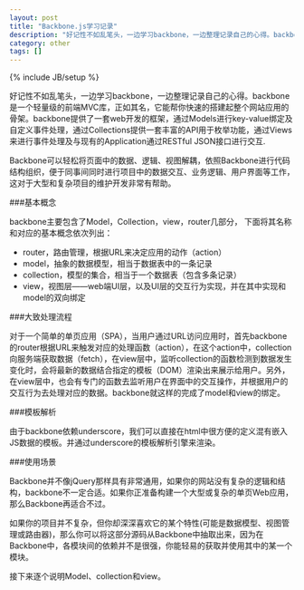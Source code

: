 ```yaml
---
layout: post
title: "Backbone.js学习记录"
description: "好记性不如乱笔头，一边学习backbone，一边整理记录自己的心得。backbone是一个轻量级的前端MVC库，正如其名，它能帮你快速的搭建起整个网站应用的骨架。backbone提供了一套web开发的框架，通过Models进行key-value绑定及自定义事件处理，通过Collections提供一套丰富的API用于枚举功能，通过Views来进行事件处理及与现有的Application通过RESTful JSON接口进行交互."
category: other
tags: []
---
```

{% include JB/setup %}


好记性不如乱笔头，一边学习backbone，一边整理记录自己的心得。backbone是一个轻量级的前端MVC库，正如其名，它能帮你快速的搭建起整个网站应用的骨架。backbone提供了一套web开发的框架，通过Models进行key-value绑定及自定义事件处理，通过Collections提供一套丰富的API用于枚举功能，通过Views来进行事件处理及与现有的Application通过RESTful JSON接口进行交互.

Backbone可以轻松将页面中的数据、逻辑、视图解耦，依照Backbone进行代码结构组织，便于同事间同时进行项目中的数据交互、业务逻辑、用户界面等工作，这对于大型和复杂项目的维护开发非常有帮助。


###基本概念

backbone主要包含了Model，Collection，view，router几部分， 下面将其名称和对应的基本概念依次列出：

- router，路由管理，根据URL来决定应用的动作（action）
- model，抽象的数据模型，相当于数据表中的一条记录
- collection，模型的集合，相当于一个数据表（包含多条记录）
- view，视图层——web端UI层，以及UI层的交互行为实现，并在其中实现和model的双向绑定

###大致处理流程

对于一个简单的单页应用（SPA），当用户通过URL访问应用时，首先backbone的router根据URL来触发对应的处理函数（action），在这个action中，collection向服务端获取数据（fetch），在view层中，监听collection的函数检测到数据发生变化时，会将最新的数据结合指定的模板（DOM）渲染出来展示给用户。另外，在view层中，也会有专门的函数去监听用户在界面中的交互操作，并根据用户的交互行为去处理对应的数据。backbone就这样的完成了model和view的绑定。


###模板解析

由于backbone依赖underscore，我们可以直接在html中很方便的定义混有嵌入JS数据的模板。并通过underscore的模板解析引擎来渲染。


###使用场景

Backbone并不像jQuery那样具有非常通用，如果你的网站没有复杂的逻辑和结构，backbone不一定合适。如果你正准备构建一个大型或复杂的单页Web应用，那么Backbone再适合不过。

如果你的项目并不复杂，但你却深深喜欢它的某个特性(可能是数据模型、视图管理或路由器)，那么你可以将这部分源码从Backbone中抽取出来，因为在Backbone中，各模块间的依赖并不是很强，你能轻易的获取并使用其中的某一个模块。

接下来逐个说明Model、collection和view。

